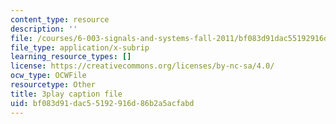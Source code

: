 ```yaml
---
content_type: resource
description: ''
file: /courses/6-003-signals-and-systems-fall-2011/bf083d91dac55192916d86b2a5acfabd_N0CVIoVQkmc.vtt
file_type: application/x-subrip
learning_resource_types: []
license: https://creativecommons.org/licenses/by-nc-sa/4.0/
ocw_type: OCWFile
resourcetype: Other
title: 3play caption file
uid: bf083d91-dac5-5192-916d-86b2a5acfabd
---
```

